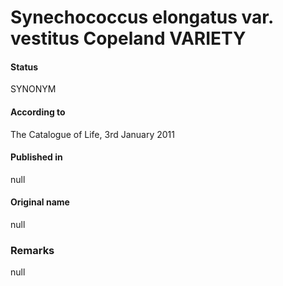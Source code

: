 # Synechococcus elongatus var. vestitus Copeland VARIETY

#### Status
SYNONYM

#### According to
The Catalogue of Life, 3rd January 2011

#### Published in
null

#### Original name
null

### Remarks
null